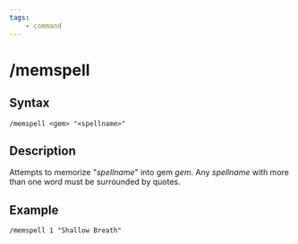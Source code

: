```yaml
---
tags:
    - command
---
```

# /memspell

## Syntax

```eqcommand
/memspell <gem> "<spellname>"
```

## Description

Attempts to memorize "_spellname_" into gem _gem_. Any _spellname_ with more than one word must be surrounded by quotes.

## Example

`/memspell 1 "Shallow Breath"`


